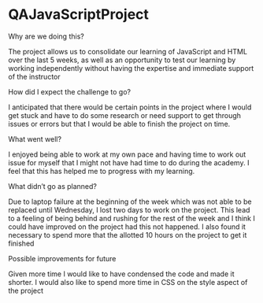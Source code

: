 # QAJavaScriptProject

Why are we doing this?

The project allows us to consolidate our learning of JavaScript and HTML over the last 5 weeks, as well as an opportunity to test our learning by working independently without having the expertise and immediate support of the instructor

How did I expect the challenge to go?

I anticipated that there would be certain points in the project where I would get stuck and have to do some research or need support to get through issues or errors but that I would be able to finish the project on time. 

What went well?

I enjoyed being able to work at my own pace and having time to work out issue for myself that I might not have had time to do during the academy. I feel that this has helped me to progress with my learning. 

What didn’t go as planned?

Due to laptop failure at the beginning of the week which was not able to be replaced until Wednesday, I lost two days to work on the project. This lead to a feeling of being behind and rushing for the rest of the week and I think I could have improved on the project had this not happened. 
I also found it necessary to spend more that the allotted 10 hours on the project to get it finished

Possible improvements for future

Given more time I would like to have condensed the code and made it shorter. I would also like to spend more time in CSS on the style aspect of the project 
